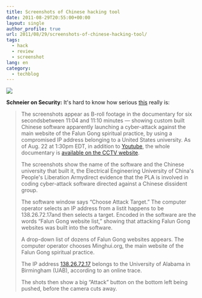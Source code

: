 ```yaml
---
title: Screenshots of Chinese hacking tool
date: 2011-08-29T20:55:00+00:00
layout: single
author_profile: true
url: 2011/08/29/screenshots-of-chinese-hacking-tool/
tags:
  - hack
  - review
  - screenshot
lang: en
category: 
  - techblog
---
```

[![](http://3.bp.blogspot.com/-oUPHLf8F1OE/Tlv1iJZIGGI/AAAAAAAAD_0/oZOXirKT5Bs/s320/575.0.1.0.16777215.0.stories.large.2011.08.22.CCTV-7-2.jpg)](http://3.bp.blogspot.com/-oUPHLf8F1OE/Tlv1iJZIGGI/AAAAAAAAD_0/oZOXirKT5Bs/s1600/575.0.1.0.16777215.0.stories.large.2011.08.22.CCTV-7-2.jpg)

**Schneier on Security:** It's hard to know how serious [this](http://www.theepochtimes.com/n2/china-news/slip-up-in-chinese-military-tv-show-reveals-more-than-intended-60619.html) really is:

> The screenshots appear as B-roll footage in the documentary for six seconds­between 11:04 and 11:10 minutes — showing custom built Chinese software apparently launching a cyber-attack against the main website of the Falun Gong spiritual practice, by using a compromised IP address belonging to a United States university. As of Aug. 22 at 1:30pm EDT, in addition to [Youtube](http://ept.ms/oxUW6k), the whole documentary is [available on the CCTV website](http://military.cntv.cn/program/jskj/20110717/100139.shtml).
> 
> The screenshots show the name of the software and the Chinese university that built it, the Electrical Engineering University of China's People's Liberation Army­direct evidence that the PLA is involved in coding cyber-attack software directed against a Chinese dissident group.
> 
> The software window says “Choose Attack Target.” The computer operator selects an IP address from a list­it happens to be 138.26.72.17­and then selects a target. Encoded in the software are the words “Falun Gong website list,” showing that attacking Falun Gong websites was built into the software.
> 
> A drop-down list of dozens of Falun Gong websites appears. The computer operator chooses Minghui.org, the main website of the Falun Gong spiritual practice.
> 
> The IP address [138.26.72.17](http://www.ip-adress.com/whois/uab.edu) belongs to the University of Alabama in Birmingham (UAB), according to an online trace.
> 
> The shots then show a big “Attack” button on the bottom left being pushed, before the camera cuts away.